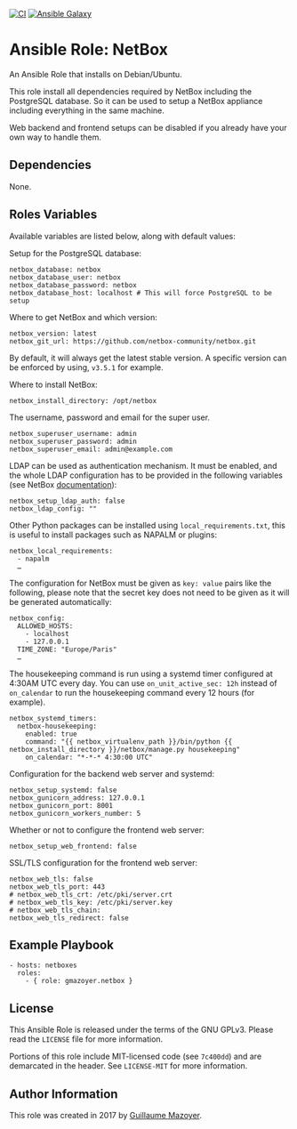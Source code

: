 [![CI](https://github.com/gmazoyer/ansible-role-netbox/workflows/CI/badge.svg?event=push)](https://github.com/gmazoyer/ansible-role-netbox/actions?query=workflow%3ACI)
[![Ansible Galaxy](https://img.shields.io/badge/ansible--galaxy-netbox-blue.svg)](https://galaxy.ansible.com/gmazoyer/netbox)

# Ansible Role: NetBox

An Ansible Role that installs on Debian/Ubuntu.

This role install all dependencies required by NetBox including the PostgreSQL
database. So it can be used to setup a NetBox appliance including everything in
the same machine.

Web backend and frontend setups can be disabled if you already have your own
way to handle them.

## Dependencies

None.

## Roles Variables

Available variables are listed below, along with default values:

Setup for the PostgreSQL database:

```
netbox_database: netbox
netbox_database_user: netbox
netbox_database_password: netbox
netbox_database_host: localhost # This will force PostgreSQL to be setup
```

Where to get NetBox and which version:

```
netbox_version: latest
netbox_git_url: https://github.com/netbox-community/netbox.git
```

By default, it will always get the latest stable version. A specific version
can be enforced by using, `v3.5.1` for example.

Where to install NetBox:

```
netbox_install_directory: /opt/netbox
```

The username, password and email for the super user.

```
netbox_superuser_username: admin
netbox_superuser_password: admin
netbox_superuser_email: admin@example.com
```

LDAP can be used as authentication mechanism. It must be enabled, and the whole
LDAP configuration has to be provided in the following variables (see NetBox
[documentation](https://netbox.readthedocs.io/en/stable/installation/6-ldap/)):

```
netbox_setup_ldap_auth: false
netbox_ldap_config: ""
```

Other Python packages can be installed using `local_requirements.txt`, this is
useful to install packages such as NAPALM or plugins:

```
netbox_local_requirements:
  - napalm
  …
```

The configuration for NetBox must be given as `key: value` pairs like the
following, please note that the secret key does not need to be given as it will
be generated automatically:

```
netbox_config:
  ALLOWED_HOSTS:
    - localhost
    - 127.0.0.1
  TIME_ZONE: "Europe/Paris"
  …
```

The housekeeping command is run using a systemd timer configured at 4:30AM UTC
every day. You can use `on_unit_active_sec: 12h` instead of `on_calendar` to
run the housekeeping command every 12 hours (for example).

```
netbox_systemd_timers:
  netbox-housekeeping:
    enabled: true
    command: "{{ netbox_virtualenv_path }}/bin/python {{ netbox_install_directory }}/netbox/manage.py housekeeping"
    on_calendar: "*-*-* 4:30:00 UTC"
```

Configuration for the backend web server and systemd:

```
netbox_setup_systemd: false
netbox_gunicorn_address: 127.0.0.1
netbox_gunicorn_port: 8001
netbox_gunicorn_workers_number: 5
```

Whether or not to configure the frontend web server:

```
netbox_setup_web_frontend: false
```

SSL/TLS configuration for the frontend web server:
```
netbox_web_tls: false
netbox_web_tls_port: 443
# netbox_web_tls_crt: /etc/pki/server.crt
# netbox_web_tls_key: /etc/pki/server.key
# netbox_web_tls_chain:
netbox_web_tls_redirect: false
```

## Example Playbook

```
- hosts: netboxes
  roles:
    - { role: gmazoyer.netbox }
```

## License

This Ansible Role is released under the terms of the GNU GPLv3. Please read
the `LICENSE` file for more information.

Portions of this role include MIT-licensed code (see `7c400dd`) and are
demarcated in the header. See `LICENSE-MIT` for more information.

## Author Information

This role was created in 2017 by [Guillaume Mazoyer](https://mazoyer.eu).
